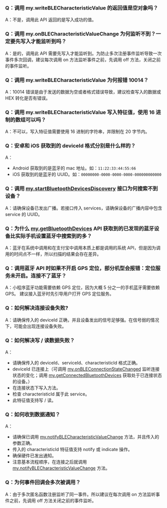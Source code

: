 ### Q：调用 my.writeBLECharacteristicValue 的返回值是空对象吗？

A：不是，调用此 API 返回的是写入成功的值。

### Q：调用 my.onBLECharacteristicValueChange 为何监听不到？一定要先写入才能监听到吗？

A：是的，调用此 API 需要先写入才能监听到。为防止多次注册事件监听导致一次事件多次回调，建议每次调用 on 方法监听事件之前，先调用 off 方法，关闭之前的事件监听。

### Q：调用 my.writeBLECharacteristicValue 为何报错 10014？

A：10014 错误是由于发送的数据为空或者格式错误导致，建议检查写入的数据或 HEX 转化是否有错误。

### Q：调用 my.writeBLECharacteristicValue 写入特征值，使用 16 进制的数组可以吗？

A：不可以，写入特征值需要使用 16 进制的字符串，并限制在 20 字节内。

### Q：安卓和 iOS 获取到的 deviceId 格式分别是什么样的？

A：

- Android 获取到的是蓝牙的 mac 地址。如：`11:22:33:44:55:66`
- iOS 获取到的是蓝牙的 UUID。如：`00000000-0000-0000-0000-000000000000`

### Q：调用 [my.startBluetoothDevicesDiscovery](https://opendocs.alipay.com/mini/api/ksew43) 接口为何搜索不到设备？

A：请确保设备已发出广播。若接口传入 services，请确保设备的广播内容中包含 service 的 UUID。

### Q：为什么 [my.getBluetoothDevices](https://opendocs.alipay.com/mini/api/pelizr?pathHash=8596a9de) API 获取到的已发现的蓝牙设备比实际手机设置蓝牙中搜索到的多？

A：蓝牙在系统中调用和在支付宝中调用本质上都是调用的系统 API，但是因为调用的时间点不一样，所以扫描的结果会存在差异。

### Q：调用蓝牙 API 时如果不开启 GPS 定位，部分机型会报错：定位服务未开启。连接不了蓝牙？

A：小程序蓝牙功能需要依赖 GPS 定位，因为大概 5 分之一的手机蓝牙需要依赖 GPS。 建议接入蓝牙时先引导用户打开 GPS 定位服务。

### Q：如何解决连接设备失败?

A：请确保传入的 deviceId 正确，并且设备发出的信号足够强。在信号弱的情况下，可能会出现连接设备失败。

### Q：如何解决写 / 读数据失败？

A：

- 请确保传入的 deviceId、serviceId、characteristicId 格式正确。
- deviceId 已连接上（可调用 [my.onBLEConnectionStateChanged](https://opendocs.alipay.com/mini/api/utgyiu) 监听连接状态的变化；调用 [my.getConnectedBluetoothDevices](https://opendocs.alipay.com/mini/api/ge8nue) 获取处于已连接状态的设备。）
- 在连接状态下写入方法。
- 检查 characteristicId 属于此 service。
- 此特征值支持写 / 读。

### Q：如何收到数据通知？

A：

- 请确保已调用 [my.notifyBLECharacteristicValueChange](https://opendocs.alipay.com/mini/api/pdzk44) 方法，并且传入的参数正确。
- 传入的 characteristicId 特征值支持 notify 或 indicate 操作。
- 确保硬件已发出通知。
- 注意基本流程顺序，在连接之后就调用 [my.notifyBLECharacteristicValueChange](https://opendocs.alipay.com/mini/api/pdzk44) 方法。

### Q：为何事件回调会多次被调用？

A：由于多次匿名函数注册监听了同一事件。所以建议在每次调用 on 方法监听事件之前，先调用 off 方法关闭之前的事件监听。
